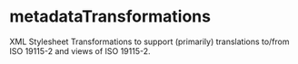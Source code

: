 metadataTransformations
=======================

XML Stylesheet Transformations to support (primarily) translations to/from ISO 19115-2 and views of ISO 19115-2. 
